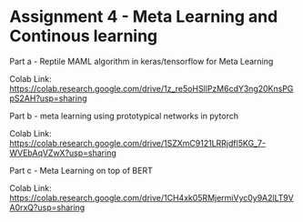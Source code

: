 # Assignment 4 - Meta Learning and Continous learning 

Part a - Reptile MAML algorithm in keras/tensorflow for Meta Learning

Colab Link: https://colab.research.google.com/drive/1z_re5oHSllPzM6cdY3ng20KnsPGpS2AH?usp=sharing

Part b - meta learning using prototypical networks in pytorch

Colab Link: https://colab.research.google.com/drive/1SZXmC9121LRRjdfl5KG_7-WVEbAqVZwX?usp=sharing

Part c - Meta Learning on top of BERT

Colab Link: https://colab.research.google.com/drive/1CH4xk05RMjermiVyc0y9A2lLT9VA0rxQ?usp=sharing

